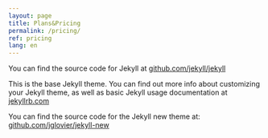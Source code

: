 ```yaml
---
layout: page
title: Plans&Pricing
permalink: /pricing/
ref: pricing
lang: en
---
```


You can find the source code for Jekyll at [github.com/jekyll/jekyll](https://github.com/jekyll/jekyll)

This is the base Jekyll theme. You can find out more info about customizing your Jekyll theme, as well as basic Jekyll usage documentation at [jekyllrb.com](http://jekyllrb.com/)

You can find the source code for the Jekyll new theme at: [github.com/jglovier/jekyll-new](https://github.com/jglovier/jekyll-new)

